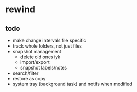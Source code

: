 # rewind
## todo
- make change intervals file specific
- track whole folders, not just files
- snapshot management
    - delete old ones iyk
    - import/export
    - snapshot labels/notes
- search/filter
- restore as copy
- system tray (background task) and notifs when modified